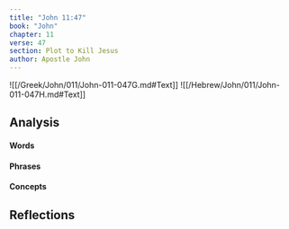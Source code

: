 ```yaml
---
title: "John 11:47"
book: "John"
chapter: 11
verse: 47
section: Plot to Kill Jesus
author: Apostle John
---
```

![[/Greek/John/011/John-011-047G.md#Text]]
![[/Hebrew/John/011/John-011-047H.md#Text]]

## Analysis

#### Words

#### Phrases

#### Concepts

## Reflections
